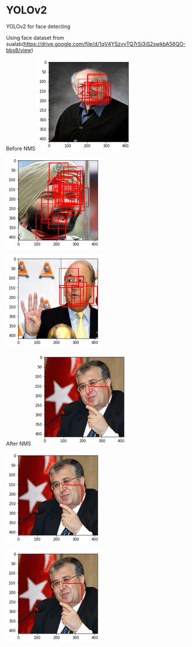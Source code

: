 # YOLOv2
YOLOv2 for face detecting

Using face dataset from sualab(https://drive.google.com/file/d/1qV4YSzvvTQ7rSi3iS2swkbA56QO-bbs8/view)


Before NMS
![NotNMS1](not_nms1.png)


![NotNMS2](not_nms2.png)


![NotNMS3](not_nms3.png)



After NMS
![NMS1](nms1.png)


![NMS2](nms1.png)


![NMS3](nms1.png)
